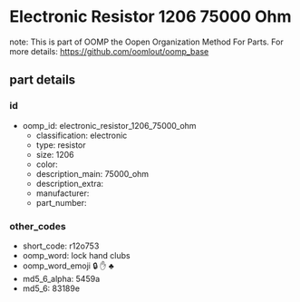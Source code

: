 # Electronic Resistor 1206 75000 Ohm  

note: This is part of OOMP the Oopen Organization Method For Parts. For more details: https://github.com/oomlout/oomp_base

##  part details





### id
* oomp_id: electronic_resistor_1206_75000_ohm
  * classification: electronic
  * type: resistor
  * size: 1206
  * color: 
  * description_main: 75000_ohm
  * description_extra: 
  * manufacturer: 
  * part_number: 

### other_codes
* short_code: r12o753
* oomp_word: lock hand clubs
* oomp_word_emoji :lock: :hand: :clubs:
* md5_6_alpha: 5459a
* md5_6: 83189e